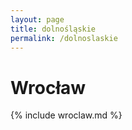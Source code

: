 ```yaml
---
layout: page
title: dolnośląskie
permalink: /dolnoslaskie
---
```


# Wrocław

{% include wroclaw.md %}
